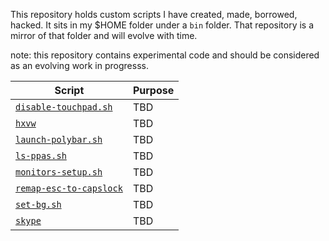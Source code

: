 This repository holds custom scripts I have created, made, borrowed, hacked. It
sits in my $HOME folder under a `bin` folder. That repository is a mirror of
that folder and will evolve with time.

note: this repository contains experimental code and should be considered as an
evolving work in progresss.

Script | Purpose
-------|------------
[`disable-touchpad.sh`](disable-touchpad.sh) | TBD
[`hxvw`](hxvw) | TBD
[`launch-polybar.sh`](launch-polybar.sh) | TBD
[`ls-ppas.sh`](ls-ppas.sh) | TBD
[`monitors-setup.sh`](monitors-setup.sh) | TBD
[`remap-esc-to-capslock`](remap-esc-to-capslock) | TBD
[`set-bg.sh`](set-bg.sh) | TBD
[`skype`](skype) | TBD
